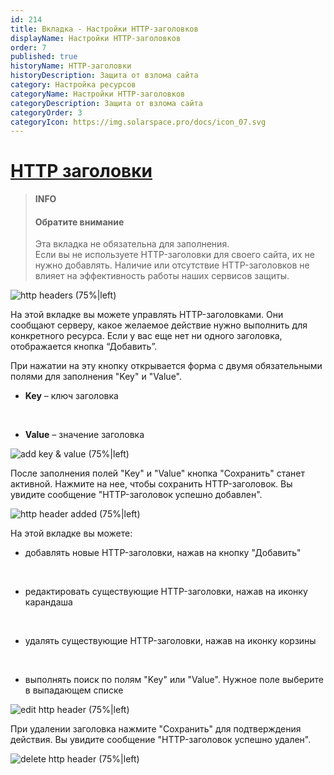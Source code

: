 ```yaml
---
id: 214
title: Вкладка - Настройки HTTP-заголовков
displayName: Настройки HTTP-заголовков
order: 7
published: true
historyName: HTTP-заголовки
historyDescription: Защита от взлома сайта
category: Настройка ресурсов
categoryName: Настройки HTTP-заголовков
categoryDescription: Защита от взлома сайта
categoryOrder: 3
categoryIcon: https://img.solarspace.pro/docs/icon_07.svg
---
```


# [HTTP заголовки](http-headers)

> **INFO**
> #### Обратите внимание
> Эта вкладка не обязательна для заполнения.  
Если вы не используете HTTP-заголовки для своего сайта, их не нужно добавлять. Наличие или отсутствие HTTP-заголовков не влияет на эффективность работы наших сервисов защиты.

![http headers (75%|left)](https://img.solarspace.pro/docs/field-http-headers.jpg "Вкладка HTTP заголовки")

На этой вкладке вы можете управлять HTTP-заголовками. Они сообщают серверу, какое желаемое действие нужно выполнить для конкретного ресурса. Если у вас еще нет ни одного заголовка, отображается кнопка “Добавить”.

При нажатии на эту кнопку открывается форма с двумя обязательными полями для заполнения "Key" и "Value".

- **Key** – ключ заголовка

<br/>

- **Value** – значение заголовка

![add key & value (75%|left)](https://img.solarspace.pro/docs/key-value-http-headers.jpg "Добавление параметров 'ключ значение'")

После заполнения полей "Key" и "Value" кнопка "Сохранить" станет активной. Нажмите на нее, чтобы сохранить HTTP-заголовок. Вы увидите сообщение "HTTP-заголовок успешно добавлен".

![http header added (75%|left)](https://img.solarspace.pro/docs/save-key-value-http-headers.jpg "Успешное добавление HTTP заголовка")

На этой вкладке вы можете:

- добавлять новые HTTP-заголовки, нажав на кнопку "Добавить"

<br/>

- редактировать существующие HTTP-заголовки, нажав на иконку карандаша

<br/>

- удалять существующие HTTP-заголовки, нажав на иконку корзины

<br/>

- выполнять поиск по полям "Key" или "Value". Нужное поле выберите в выпадающем списке



![edit http header (75%|left)](https://img.solarspace.pro/docs/edit-key-value-http-headers.jpg "Редактирование HTTP заголовка")


При удалении заголовка нажмите "Сохранить" для подтверждения действия. Вы увидите сообщение "HTTP-заголовок успешно удален".

![delete http header (75%|left)](https://img.solarspace.pro/docs/delete-key-value-http-headers.jpg "Удаление HTTP заголовка")